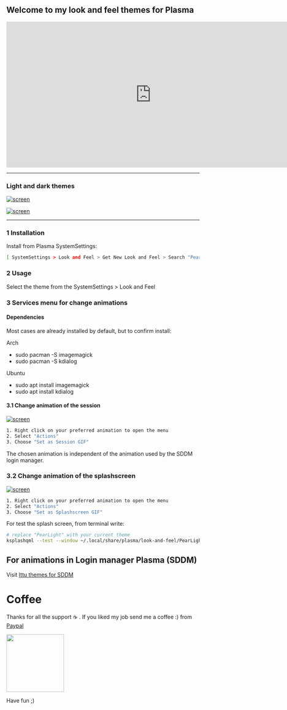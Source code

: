 ## Welcome to my look and feel themes for Plasma

<iframe width="753" height="380" src="https://www.youtube.com/embed/Fv4ryIh0_1M" frameborder="0" allow="accelerometer; autoplay; encrypted-media; gyroscope; picture-in-picture" allowfullscreen autoplay="1"></iframe>

---

### Light and dark themes

[![screen](https://raw.githubusercontent.com/adhec/plasma_tweaks/master/images/pear_light_02b.png)](https://raw.githubusercontent.com/adhec/plasma_tweaks/master/images/pear_light_02.png)

[![screen](https://raw.githubusercontent.com/adhec/plasma_tweaks/master/images/pear_dark_01b.png)](https://raw.githubusercontent.com/adhec/plasma_tweaks/master/images/pear_dark_01.png)

---

### 1 Installation

Install from Plasma SystemSettings:

```bash
[ SystemSettings > Look and Feel > Get New Look and Feel > Search "Pear" > Click in install button ]
```

### 2 Usage

Select the theme from the SystemSettings > Look and Feel

### 3 Services menu for change animations

#### Dependencies

Most cases are already installed by default, but to confirm install:

Arch
- sudo pacman -S imagemagick
- sudo pacman -S kdialog

Ubuntu
- sudo apt install imagemagick
- sudo apt install kdialog

#### 3.1 Change animation of the session

[![screen](https://raw.githubusercontent.com/adhec/plasma_tweaks/master/images/menu_session.png)]()

```bash
1. Right click on your preferred animation to open the menu
2. Select "Actions"
3. Choose "Set as Session GIF"
```
The chosen animation is independent of the animation used by the SDDM login manager.

### 3.2 Change animation of the splashscreen

[![screen](https://raw.githubusercontent.com/adhec/plasma_tweaks/master/images/menu_splash.png)]()

```bash
1. Right click on your preferred animation to open the menu
2. Select "Actions"
3. Choose "Set as Splashscreen GIF"
```

For test the splash screen, from terminal write:
```bash
# replace "PearLight" with your current theme
ksplashqml --test --window ~/.local/share/plasma/look-and-feel/PearLight
```

## For animations in Login manager Plasma (SDDM) 

Visit [Ittu themes for SDDM](https://adhec.github.io/sddm_themes/)

# Coffee

Thanks for all the support :coffee: . If you liked my job send me a coffee :)  from [Paypal](https://www.paypal.com/cgi-bin/webscr?cmd=_s-xclick&hosted_button_id=V9Q8MK9CKSQW8&source=url)

[<img src="https://git.opendesktop.org/adhe/oie/raw/master/images/donate.png"  style="width:150px;">](https://www.paypal.com/cgi-bin/webscr?cmd=_s-xclick&hosted_button_id=V9Q8MK9CKSQW8&source=url) 

Have fun ;)

